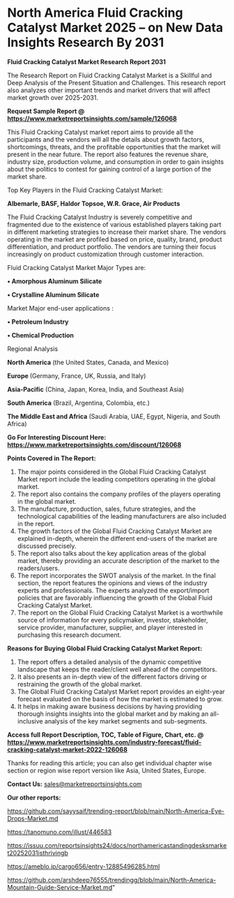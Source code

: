 # North America Fluid Cracking Catalyst Market 2025 – on New Data Insights Research By 2031

<strong>Fluid Cracking Catalyst Market Research Report 2031</strong>

The Research Report on Fluid Cracking Catalyst Market is a Skillful and Deep Analysis of the Present Situation and Challenges. This research report also analyzes other important trends and market drivers that will affect market growth over 2025-2031.

<strong>Request Sample Report @ <a href=https://www.marketreportsinsights.com/sample/126068>https://www.marketreportsinsights.com/sample/126068</a></strong>

This Fluid Cracking Catalyst market report aims to provide all the participants and the vendors will all the details about growth factors, shortcomings, threats, and the profitable opportunities that the market will present in the near future. The report also features the revenue share, industry size, production volume, and consumption in order to gain insights about the politics to contest for gaining control of a large portion of the market share.

Top Key Players in the Fluid Cracking Catalyst Market:

<strong>Albemarle, BASF, Haldor Topsoe, W.R. Grace, Air Products</strong>

The Fluid Cracking Catalyst Industry is severely competitive and fragmented due to the existence of various established players taking part in different marketing strategies to increase their market share. The vendors operating in the market are profiled based on price, quality, brand, product differentiation, and product portfolio. The vendors are turning their focus increasingly on product customization through customer interaction.

Fluid Cracking Catalyst Market Major Types are:

<strong>• Amorphous Aluminum Silicate

• Crystalline Aluminum Silicate</strong>

Market Major end-user applications :

<strong>• Petroleum Industry

• Chemical Production</strong>

Regional Analysis

</u><strong><b>North America</b></strong> (the United States, Canada, and Mexico)

<strong><b>Europe </b></strong>(Germany, France, UK, Russia, and Italy)

<strong><b>Asia-Pacific</b></strong> (China, Japan, Korea, India, and Southeast Asia)

<strong><b>South America</b></strong> (Brazil, Argentina, Colombia, etc.)

<strong><b>The Middle East and Africa</b></strong> (Saudi Arabia, UAE, Egypt, Nigeria, and South Africa)

<strong>Go For Interesting Discount Here: <a href=https://www.marketreportsinsights.com/discount/126068>https://www.marketreportsinsights.com/discount/126068</a></strong>

<strong>Points Covered in The Report:</strong>
<ol>
  <li>The major points considered in the Global Fluid Cracking Catalyst Market report include the leading competitors operating in the global market.</li>
  <li>The report also contains the company profiles of the players operating in the global market.</li>
  <li>The manufacture, production, sales, future strategies, and the technological capabilities of the leading manufacturers are also included in the report.</li>
  <li>The growth factors of the Global Fluid Cracking Catalyst Market are explained in-depth, wherein the different end-users of the market are discussed precisely.</li>
  <li>The report also talks about the key application areas of the global market, thereby providing an accurate description of the market to the readers/users.</li>
  <li>The report incorporates the SWOT analysis of the market. In the final section, the report features the opinions and views of the industry experts and professionals. The experts analyzed the export/import policies that are favorably influencing the growth of the Global Fluid Cracking Catalyst Market.</li>
  <li>The report on the Global Fluid Cracking Catalyst Market is a worthwhile source of information for every policymaker, investor, stakeholder, service provider, manufacturer, supplier, and player interested in purchasing this research document.</li>
</ol>
<strong>Reasons for Buying Global Fluid Cracking Catalyst Market Report:</strong>

<ol>
  <li>The report offers a detailed analysis of the dynamic competitive landscape that keeps the reader/client well ahead of the competitors.</li>
  <li>It also presents an in-depth view of the different factors driving or restraining the growth of the global market.</li>
  <li>The Global Fluid Cracking Catalyst Market report provides an eight-year forecast evaluated on the basis of how the market is estimated to grow.</li>
  <li>It helps in making aware business decisions by having providing thorough insights insights into the global market and by making an all-inclusive analysis of the key market segments and sub-segments.</li>
</ol>
<strong>Access full Report Description, TOC, Table of Figure, Chart, etc. @ <a href=https://www.marketreportsinsights.com/industry-forecast/fluid-cracking-catalyst-market-2022-126068>https://www.marketreportsinsights.com/industry-forecast/fluid-cracking-catalyst-market-2022-126068</a></strong>


Thanks for reading this article; you can also get individual chapter wise section or region wise report version like Asia, United States, Europe.

<strong>Contact Us:</strong>
sales@marketreportsinsights.com

<strong>Our other reports:</strong>

<a href=https://github.com/sayysaif/trending-report/blob/main/North-America-Eye-Drops-Market.md>https://github.com/sayysaif/trending-report/blob/main/North-America-Eye-Drops-Market.md</a>

<a href=https://tanomuno.com/illust/446583>https://tanomuno.com/illust/446583</a>

<a href=https://issuu.com/reportsinsights24/docs/northamericastandingdesksmarket20252031isthrivingb>https://issuu.com/reportsinsights24/docs/northamericastandingdesksmarket20252031isthrivingb</a>

<a href=https://ameblo.jp/cargo656/entry-12885496285.html>https://ameblo.jp/cargo656/entry-12885496285.html</a>

<a href=https://github.com/arshdeep76555/trendingg/blob/main/North-America-Mountain-Guide-Service-Market.md>https://github.com/arshdeep76555/trendingg/blob/main/North-America-Mountain-Guide-Service-Market.md</a>"

